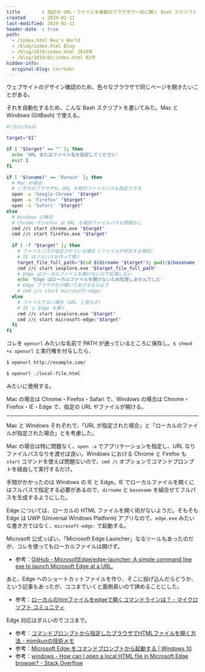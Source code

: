 ```yaml
---
title        : 指定の URL・ファイルを複数のブラウザで一気に開く Bash スクリプト (Mac・Windows 両対応)
created      : 2019-02-11
last-modified: 2019-02-11
header-date  : true
path:
  - /index.html Neo's World
  - /blog/index.html Blog
  - /blog/2019/index.html 2019年
  - /blog/2019/02/index.html 02月
hidden-info:
  original-blog: Corredor
---
```


ウェブサイトのデザイン確認のため、色々なブラウザで同じページを開きたいことがある。

それを自動化するため、こんな Bash スクリプトを書いてみた。Mac と Windows (GitBash) で使える。

```bash
#!/bin/bash

target="$1"

if [ "$target" == "" ]; then
  echo 'URL またはファイル名を指定してください'
  exit 1
fi

if [ "$(uname)" == 'Darwin' ]; then
  # Mac の場合
  # いずれのブラウザも、URL も相対ファイルパスも指定できる
  open -a 'Google Chrome' "$target"
  open -a 'Firefox' "$target"
  open -a 'Safari' "$target"
else
  # Windows の場合
  # Chrome・Firefox は URL も相対ファイルパスも問題なし
  cmd //c start chrome.exe "$target"
  cmd //c start firefox.exe "$target"
  
  if [ -f "$target" ]; then
    # ファイルパスが指定されている場合 (ファイルが存在する場合)
    # IE はフルパスを作って開く
    target_file_full_path="$(cd $(dirname "$target"); pwd)/$(basename "$target")"
    cmd //c start iexplore.exe "$target_file_full_path"
    # Edge はローカルファイルを開けないので処理しない
    echo 'Edge はローカルファイルを開けないため処理しませんでした'
    # Edge ブラウザだけ開いてあげるなら以下
    # cmd //c start microsoft-edge:
  else
    # ファイルでない場合 (URL と見なす)
    # IE と Edge を開く
    cmd //c start iexplore.exe "$target"
    cmd //c start microsoft-edge:"$target"
  fi
fi
```

コレを `openurl` みたいな名前で PATH が通っているところに保存し、`$ chmod +x openurl` と実行権を付与したら、

```bash
$ openurl http://example.com/

$ openurl ./local-file.html
```

みたいに使用する。

Mac の場合は Chrome・Firefox・Safari で、Windows の場合は Chrome・Firefox・IE・Edge で、指定の URL やファイルが開ける。

---

Mac と Windows それぞれで、「URL が指定された場合」と「ローカルのファイルが指定された場合」とを考慮した。

Mac の場合は特に問題なく、`open -a` でアプリケーションを指定し、URL なりファイルパスなりを渡せば良い。Windows における Chrome と Firefox も `start` コマンドを使えば問題ないので、`cmd /c` オプションでコマンドプロンプトを経由して実行するだけ。

手間がかかったのは Windows の IE と Edge。IE でローカルファイルを開くにはフルパスで指定する必要があるので、`dirname` と `basename` を組合せてフルパスを生成するようにした。

Edge については、ローカルの HTML ファイルを開く術がないようだ。そもそも Edge は UWP (Universal Windows Platform) アプリなので、`edge.exe` みたいな書き方ではなく、`microsoft-edge:` で起動する。

Microsoft 公式っぽい、「Microsoft Edge Launcher」なるツールもあったのだが、コレを使ってもローカルファイルは開けず。

- 参考：[GitHub - MicrosoftEdge/edge-launcher: A simple command line exe to launch Microsoft Edge at a URL.](https://github.com/MicrosoftEdge/edge-launcher)

あと、Edge へのショートカットファイルを作り、そこに投げ込んだらどうか、という記事もあったが、ココまでいくと面倒臭いので諦めることにした。

- 参考：[ローカルのhtmファイルをedgeで開くコマンドラインは？ - マイクロソフト コミュニティ](https://answers.microsoft.com/ja-jp/edge/forum/all/%E3%83%AD%E3%83%BC%E3%82%AB%E3%83%AB%E3%81%AEhtm/35ff8f44-76c4-4d33-b4ea-9158cbb47b96)

Edge 対応はダルいのでココまで。

- 参考：[コマンドプロンプトから指定したブラウザでHTMLファイルを開く方法 - mimikunの技術メモ](https://mimikun.hatenablog.jp/entry/2018/02/27/174908)
- 参考：[Microsoft Edge をコマンドプロンプトから起動する | Windows 10](http://tooljp.com/qa/start-edge-from-command-7D10.html)
- 参考：[windows - How can I open a local HTML file in Microsoft Edge browser? - Stack Overflow](https://stackoverflow.com/questions/34798285/how-can-i-open-a-local-html-file-in-microsoft-edge-browser)
